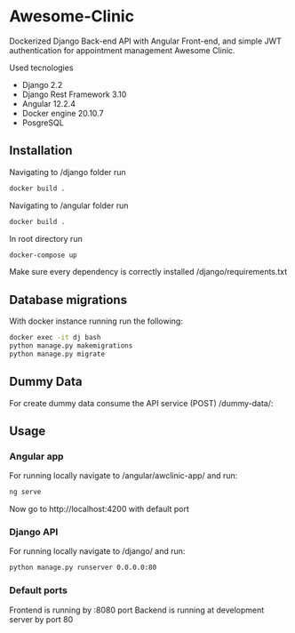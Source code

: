 # Awesome-Clinic

Dockerized Django Back-end API with Angular Front-end, and simple JWT authentication for appointment management Awesome Clinic.

Used tecnologies
* Django 2.2
* Django Rest Framework 3.10
* Angular 12.2.4
* Docker engine 20.10.7
* PosgreSQL


## Installation

Navigating to /django folder run

```bash
docker build .
```

Navigating to /angular folder run

```bash
docker build .
```

In root directory run
```bash
docker-compose up
```

Make sure every dependency is correctly installed 
/django/requirements.txt


## Database migrations
With docker instance running run the following: 
```bash
docker exec -it dj bash
python manage.py makemigrations
python manage.py migrate
```

## Dummy Data
For create dummy data consume the API service (POST) /dummy-data/: 


## Usage
### Angular app
For running locally navigate to /angular/awclinic-app/ and run:
```bash
ng serve 
```
Now go to http://localhost:4200 with default port

### Django API
For running locally navigate to /django/ and run:
```bash
python manage.py runserver 0.0.0.0:80
```

### Default ports
Frontend is running by :8080 port
Backend is running at development server by port 80 
```




